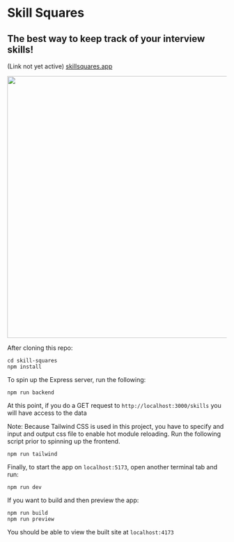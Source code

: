 # Skill Squares
## The best way to keep track of your interview skills!
(Link not yet active)
[skillsquares.app](https://skillsquares.app)

<img width="600" src="https://user-images.githubusercontent.com/34523493/198690597-d63e363a-7159-44e1-b6a6-f75df5ec3788.gif" />

After cloning this repo:
```
cd skill-squares
npm install
```
To spin up the Express server, run the following:
```
npm run backend
```
At this point, if you do a GET request to `http://localhost:3000/skills` you will have access to the data

Note: Because Tailwind CSS is used in this project, you have to specify and input and output css file to enable hot module reloading. Run the following script prior to spinning up the frontend.
```
npm run tailwind
```

Finally, to start the app on `localhost:5173`, open another terminal tab and run:
```
npm run dev
```

If you want to build and then preview the app:
```
npm run build
npm run preview
```
You should be able to view the built site at `localhost:4173`



